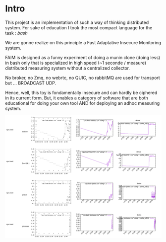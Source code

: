 Intro
=====


This project is an implementation of such a way of thinking distributed system.
For sake of education I took the most compact language for the task : *bash*

We are gonne realize on this principle a Fast Adaptative Insecure Monitoring system.

FAIM is designed as a funny experiment of doing a munin clone (doing less) in bash only that is specialized in high speed (~1 seconde / measure) distributed measuring system without a centralized collector.

No broker, no Zmq, no webrtc, no QUIC, no rabbitMQ are used for transport but ... BROADCAST UDP.

Hence, well, this toy is fondamentally insecure and can hardly be ciphered in its current form.  But, it enables a category of software that are both educational for doing your own tool AND 
for deploying an adhoc measuring system.

![example](./img/example.png)



